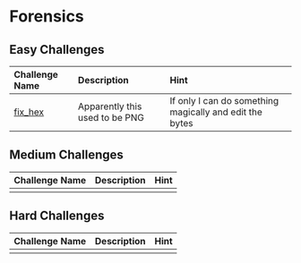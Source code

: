 # Forensics 

## Easy Challenges
| Challenge Name  | Description | Hint
|:-- | :-- | :---
| [fix_hex](fix_hex)  | Apparently this used to be PNG | If only I can do something magically and edit the bytes


## Medium Challenges
| Challenge Name  | Description | Hint
|:-- | :-- | :---
| | | 

## Hard Challenges
| Challenge Name  | Description | Hint
|:-- | :-- | :---
| | | 
